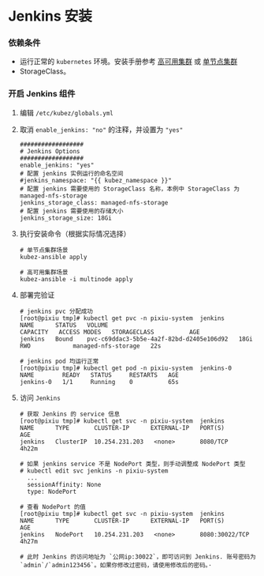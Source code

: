 # Jenkins 安装

### 依赖条件
- 运行正常的 `kubernetes` 环境。安装手册参考 [高可用集群](../install/multinode.md) 或 [单节点集群](../install/all-in-one.md)
- StorageClass。

### 开启 Jenkins 组件
1. 编辑 `/etc/kubez/globals.yml`

2. 取消 `enable_jenkins: "no"` 的注释，并设置为 `"yes"`
    ```shell
    ##################
    # Jenkins Options
    ##################
    enable_jenkins: "yes"
    # 配置 jenkins 实例运行的命名空间
    #jenkins_namespace: "{{ kubez_namespace }}"
    # 配置 jenkins 需要使用的 StorageClass 名称，本例中 StorageClass 为 managed-nfs-storage
    jenkins_storage_class: managed-nfs-storage
    # 配置 jenkins 需要使用的存储大小
    jenkins_storage_size: 18Gi
    ```

3. 执行安装命令（根据实际情况选择）
    ```shell
    # 单节点集群场景
    kubez-ansible apply

    # 高可用集群场景
    kubez-ansible -i multinode apply
    ```

4. 部署完验证
    ```shell
    # jenkins pvc 分配成功
    [root@pixiu tmp]# kubectl get pvc -n pixiu-system  jenkins
    NAME      STATUS   VOLUME                                     CAPACITY   ACCESS MODES   STORAGECLASS          AGE
    jenkins   Bound    pvc-c69ddac3-5b5e-4a2f-82bd-d2405e106d92   18Gi       RWO            managed-nfs-storage   22s

    # jenkins pod 均运行正常
    [root@pixiu tmp]# kubectl get pod -n pixiu-system  jenkins-0
    NAME        READY   STATUS     RESTARTS   AGE
    jenkins-0   1/1     Running    0          65s
    ```

5. 访问 `Jenkins`
    ```shell
    # 获取 Jenkins 的 service 信息
    [root@pixiu tmp]# kubectl get svc -n pixiu-system  jenkins
    NAME      TYPE       CLUSTER-IP      EXTERNAL-IP   PORT(S)          AGE
    jenkins   ClusterIP  10.254.231.203   <none>       8080/TCP        4h22m
   
    # 如果 jenkins service 不是 NodePort 类型，则手动调整成 NodePort 类型
    # kubectl edit svc jenkins -n pixiu-system
      ...
      sessionAffinity: None
      type: NodePort
   
    # 查看 NodePort 的值
    [root@pixiu tmp]# kubectl get svc -n pixiu-system  jenkins
    NAME      TYPE       CLUSTER-IP      EXTERNAL-IP   PORT(S)          AGE
    jenkins   NodePort   10.254.231.203   <none>       8080:30022/TCP   4h27m
   
    # 此时 Jenkins 的访问地址为 `公网ip:30022`，即可访问到 Jenkins. 账号密码为 `admin`/`admin123456`。如果你修改过密码，请使用修改后的密码。·
    ```
